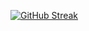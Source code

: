 [![GitHub Streak](https://streak-stats.demolab.com?user=benasmi&theme=github-dark-dimmed&hide_border=true&card_width=760)](https://git.io/streak-stats)
